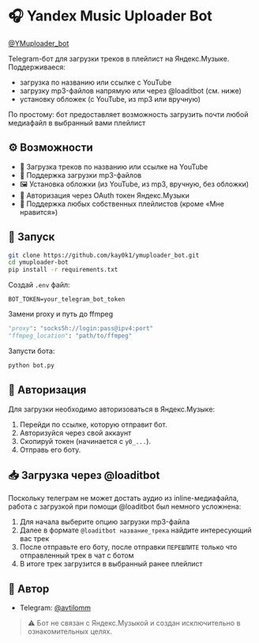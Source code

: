 # 🎧 Yandex Music Uploader Bot

[@YMuploader_bot](https://t.me/YMuploader_bot)

Telegram-бот для загрузки треков в плейлист на Яндекс.Музыке.  
Поддерживаеся:

- загрузка по названию или ссылке с YouTube
- загрузку mp3-файлов напрямую или через @loaditbot (см. ниже)
- установку обложек (с YouTube, из mp3 или вручную)

По простому: бот предоставляет возможность загрузить почти любой медиафайл
в выбранный вами плейлист

## ⚙️ Возможности

- 🔗 Загрузка треков по названию или ссылке на YouTube
- 📁 Поддержка загрузки mp3-файлов
- 🖼 Установка обложки (из YouTube, из mp3, вручную, без обложки)
- 🔐 Авторизация через OAuth токен Яндекс.Музыки
- 📂 Поддержка любых собственных плейлистов (кроме «Мне нравится»)

## 🚀 Запуск

```bash
git clone https://github.com/kay0k1/ymuploader_bot.git
cd ymuploader-bot
pip install -r requirements.txt
```

Создай `.env` файл:

```.env
BOT_TOKEN=your_telegram_bot_token
```

Замени proxy и путь до ffmpeg

```yt_downloader.py
"proxy": "socks5h://login:pass@ipv4:port"
"ffmpeg_location": "path/to/ffmpeg"
```

Запусти бота:

```bash
python bot.py
```

## 🔑 Авторизация

Для загрузки необходимо авторизоваться в Яндекс.Музыке:

1. Перейди по ссылке, которую отправит бот.
2. Авторизуйся через свой аккаунт
3. Скопируй токен (начинается с `y0_...`).
4. Отправь его боту.

## 📥 Загрузка через @loaditbot

Поскольку телеграм не может достать аудио из inline-медиафайла,
работа с загрузкой при помощи @loaditbot был немного усложнена:

1. Для начала выберите опцию загрузки mp3-файла
2. Далее в формате `@loaditbot название_трека` найдите интересующий вас трек
3. После отправьте его боту, после отправки `ПЕРЕШЛИТЕ` только что отправленный 
трек в чат с ботом
4. В итоге трек загрузится в выбранный ранее плейлист

## 👤 Автор

- Telegram: [@avtilomm](https://t.me/avtilomm)

> ⚠️ Бот не связан с Яндекс.Музыкой и создан исключительно в ознакомительных целях.